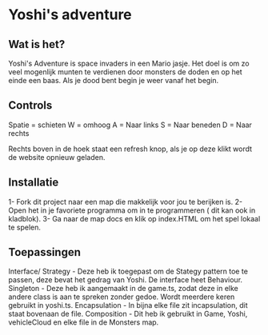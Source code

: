 # Yoshi's adventure

## Wat is het?
Yoshi's Adventure is space invaders in een Mario jasje. Het doel is om zo veel mogenlijk munten te verdienen door monsters de doden en op het einde een baas.
Als je dood bent begin je weer vanaf het begin.

## Controls
Spatie =  schieten
W = omhoog
A = Naar links
S = Naar beneden
D = Naar rechts

Rechts boven in de hoek staat een refresh knop, als je op deze klikt wordt de website opnieuw geladen.

## Installatie
1- Fork dit project naar een map die makkelijk voor jou te berijken is.
2- Open het in je favoriete programma om in te programmeren ( dit kan ook in kladblok).
3- Ga naar de map docs en klik op index.HTML om het spel lokaal te spelen.

## Toepassingen
Interface/ Strategy - Deze heb ik toegepast om de Stategy pattern toe te passen, deze bevat het gedrag van Yoshi. De interface heet Behaviour.
Singleton - Deze heb ik aangemaakt in de game.ts, zodat deze in elke andere class is aan te spreken zonder gedoe. Wordt meerdere keren gebruikt in yoshi.ts.
Encapsulation - In bijna elke file zit incapsulation, dit staat bovenaan de file.
Composition -  Dit heb ik gebruikt in Game, Yoshi, vehicleCloud en elke file in de Monsters map.
